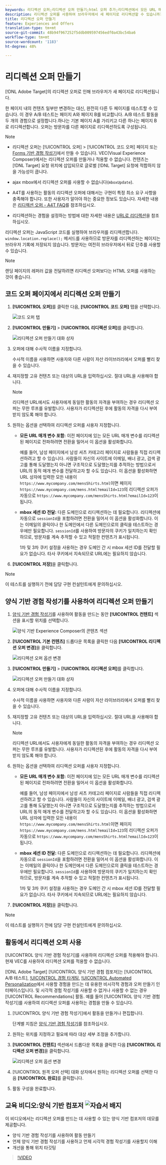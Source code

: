 ```yaml
---
keywords: 리디렉션 오퍼;리디렉션 오퍼 만들기;html 오퍼 추가;리디렉션에서 모든 URL 매개 변수 전달;리디렉션에서 mboxSessionId 전달(리디렉션이 다른 도메인으로 진행될 경우에만 필요함)
description: 리디렉션 오퍼를 사용하여 브라우저에서 새 페이지로 리디렉션할 수 있습니까?
title: 리디렉션 오퍼 만들기
feature: Experiences and Offers
translation-type: tm+mt
source-git-commit: 48b94f967252f5ddb009597456edf0a43bc54ba6
workflow-type: tm+mt
source-wordcount: '1183'
ht-degree: 48%

---
```



# 리디렉션 오퍼 만들기

[!DNL Adobe Target]의 리디렉션 오퍼로 인해 브라우저가 새 페이지로 리디렉션됩니다.

한 페이지 내의 컨텐츠 일부만 변경하는 대신, 완전히 다른 두 페이지를 테스트할 수 있습니다. 이 경우 A/B 테스트는 페이지 A와 페이지 B를 비교합니다. A/B 테스트 활동을 두 개의 경험으로 설정합니다.하나는 기본 페이지 A를 가리키고 다른 하나는 페이지 B로 리디렉션합니다. 오퍼는 방문자를 다른 페이지로 리디렉션하도록 구성됩니다.

>[!NOTE]
>
> * 리디렉션 오퍼는 [!UICONTROL 오퍼] > [!UICONTROL 코드 오퍼] 페이지 또는 [Forms 기반 경험 작성기](/help/c-experiences/form-experience-composer.md)에서 만들 수 있습니다. VEC(Visual Experience Composer)에서는 리디렉션 오퍼를 만들거나 적용할 수 없습니다. 컨텐츠는 [!DNL Target] 요청 위치에 삽입되므로 글로벌 [!DNL Target] 요청에 적합하지 않을 가능성이 큽니다.
   >
   >
* ajax mbox에서 리디렉션 오퍼를 사용할 수 없습니다(`mboxUpdate`).
   >
   >
* A4T를 사용하는 활동의 리디렉션 오퍼에 대해서는 구현이 특정 최소 요구 사항을 충족해야 합니다. 또한 사용자가 알아야 하는 중요한 정보도 있습니다. 자세한 내용은 [리디렉션 오퍼 - A4T FAQ](/help/c-integrating-target-with-mac/a4t/r-a4t-faq/a4t-faq-redirect-offers.md#concept_21BF213F10E1414A9DCD4A98AF207905)를 참조하십시오.
   >
   >
* 리디렉션하는 경험을 설정하는 방법에 대한 자세한 내용은 [URL로 리디렉션](/help/c-experiences/c-visual-experience-composer/redirect-offer.md#task_9578678D42784F5EB9638F8AC8C911FA)을 참조하십시오.


리디렉션 오퍼는 JavaScript 코드를 실행하여 브라우저를 리디렉션합니다. `window.location.replace();` 메서드를 사용하므로 방문자를 리디렉션하는 페이지는 브라우저 기록에 저장되지 않습니다. 방문자는 여전히 브라우저에서 뒤로 단추를 사용할 수 있습니다.

>[!NOTE]
>
>랜딩 페이지의 레퍼러 값을 전달하려면 리디렉션 오퍼보다는 HTML 오퍼를 사용하는 것이 좋습니다.

## 코드 오퍼 페이지에서 리디렉션 오퍼 만들기

1. **[!UICONTROL 오퍼]**&#x200B;를 클릭한 다음, **[!UICONTROL 코드 오퍼]** 탭을 선택합니다.

   ![코드 오퍼 탭](/help/c-experiences/c-manage-content/assets/offers-code-offers.png)

1. **[!UICONTROL 만들기]** > **[!UICONTROL 리디렉션 오퍼]**&#x200B;를 클릭합니다.

   ![리디렉션 오퍼 만들기 대화 상자](/help/c-experiences/c-manage-content/assets/create-redirect-offer.png)

1. 오퍼에 대해 수사적 이름을 지정합니다.

   수사적 이름을 사용하면 사용자와 다른 사람이 자산 라이브러리에서 오퍼를 빨리 찾을 수 있습니다.

1. 재지정할 고유 컨텐츠 또는 대상의 URL을 입력하십시오. 절대 URL을 사용해야 합니다.

   >[!NOTE]
   >
   >리디렉션 URL에서도 사용자에게 동일한 활동의 자격을 부여하는 경우 리디렉션 오퍼는 무한 루프를 유발합니다. 사용자가 리디렉션된 후에 활동의 자격을 다시 부여받지 않도록 해야 합니다.

1. 원하는 옵션을 선택하여 리디렉션 오퍼를 사용자 지정합니다. 

   * **모든 URL 매개 변수 포함:** 이전 페이지에 있는 모든 URL 매개 변수를 리디렉션된 페이지로 전파하려면 전환을 밀어서 이 옵션을 활성화합니다.

      예를 들어, 남성 페이지에서 남성 셔츠 카테고리 페이지로 사람들을 직접 리디렉션하려고 할 수 있습니다. 사람들이 자신의 사이트에 이메일, 배너 광고, 검색 광고를 통해 도달했는지 아니면 구조적으로 도달했는지를 추적하는 방법으로서 URL의 동적 매개 변수를 전달하고자 할 수도 있습니다. 이 옵션을 활성화하면 URL 상자에 입력한 모든 내용이 `https://www.mycompany.com/mensShirts.html`이면 페이지 `https://www.mycompany.com/mens.html?emailId=123`의 리디렉션 오퍼가 자동으로 `https://www.mycompany.com/mensShirts.html?emailId=123`이 됩니다.

   * **mbox 세션 ID 전달:** 다른 도메인으로 리디렉션하는 데 필요합니다. 리디렉션에 자동으로 `sessionId`을 포함하려면 전환을 밀어서 이 옵션을 활성화합니다. 이는 이메일의 클릭이나 한 도메인에서 다른 도메인으로의 클릭을 테스트하는 경우에만 필요합니다. `sessionId`를 사용하여 방문자의 쿠키가 일치하는지 확인하므로, 방문자를 계속 추적할 수 있고 적절한 컨텐츠가 표시됩니다.

      1차 및 3차 쿠키 설정을 사용하는 경우 도메인 간 시 mbox 세션 ID를 전달할 필요가 없습니다. 타사 쿠키에서 지속되므로 URL에는 필요하지 않습니다.

1. **[!UICONTROL 저장]**&#x200B;을 클릭합니다.

>[!NOTE]
>
>이 테스트를 실행하기 전에 담당 구현 컨설턴트에게 문의하십시오.

## 양식 기반 경험 작성기를 사용하여 리디렉션 오퍼 만들기

1. [양식 기반 경험 작성기](/help/c-experiences/form-experience-composer.md)를 사용하여 활동을 만드는 동안 **[!UICONTROL 컨텐트]** 섹션을 표시할 위치를 선택합니다.

   ![양식 기반 Experience Composer의 콘텐츠 섹션](/help/c-experiences/c-manage-content/assets/form-based-content.png)

1. **[!UICONTROL 기본 컨텐츠]** 드롭다운 목록을 클릭한 다음 **[!UICONTROL 리디렉션 오퍼 변경]**&#x200B;을 클릭합니다.

   ![리디렉션 오퍼 옵션 변경](/help/c-experiences/c-manage-content/assets/change-redirect-offer-option.png)

1. **[!UICONTROL 만들기]** > **[!UICONTROL 리디렉션 오퍼]**&#x200B;를 클릭합니다.

   ![리디렉션 오퍼 만들기 대화 상자](/help/c-experiences/c-manage-content/assets/create-redirect-offer.png)

1. 오퍼에 대해 수사적 이름을 지정합니다.

   수사적 이름을 사용하면 사용자와 다른 사람이 자산 라이브러리에서 오퍼를 빨리 찾을 수 있습니다.

1. 재지정할 고유 컨텐츠 또는 대상의 URL을 입력하십시오. 절대 URL을 사용해야 합니다.

   >[!NOTE]
   >
   >리디렉션 URL에서도 사용자에게 동일한 활동의 자격을 부여하는 경우 리디렉션 오퍼는 무한 루프를 유발합니다. 사용자가 리디렉션된 후에 활동의 자격을 다시 부여받지 않도록 해야 합니다.

1. 원하는 옵션을 선택하여 리디렉션 오퍼를 사용자 지정합니다. 

   * **모든 URL 매개 변수 포함:** 이전 페이지에 있는 모든 URL 매개 변수를 리디렉션된 페이지로 전파하려면 전환을 밀어서 이 옵션을 활성화합니다.

      예를 들어, 남성 페이지에서 남성 셔츠 카테고리 페이지로 사람들을 직접 리디렉션하려고 할 수 있습니다. 사람들이 자신의 사이트에 이메일, 배너 광고, 검색 광고를 통해 도달했는지 아니면 구조적으로 도달했는지를 추적하는 방법으로서 URL의 동적 매개 변수를 전달하고자 할 수도 있습니다. 이 옵션을 활성화하면 URL 상자에 입력한 모든 내용이 `https://www.mycompany.com/mensShirts.html`이면 페이지 `https://www.mycompany.com/mens.html?emailId=123`의 리디렉션 오퍼가 자동으로 `https://www.mycompany.com/mensShirts.html?emailId=123`이 됩니다.

   * **mbox 세션 ID 전달:** 다른 도메인으로 리디렉션하는 데 필요합니다. 리디렉션에 자동으로 `sessionId`을 포함하려면 전환을 밀어서 이 옵션을 활성화합니다. 이는 이메일의 클릭이나 한 도메인에서 다른 도메인으로의 클릭을 테스트하는 경우에만 필요합니다. `sessionId`를 사용하여 방문자의 쿠키가 일치하는지 확인하므로, 방문자를 계속 추적할 수 있고 적절한 컨텐츠가 표시됩니다.

      1차 및 3차 쿠키 설정을 사용하는 경우 도메인 간 시 mbox 세션 ID를 전달할 필요가 없습니다. 타사 쿠키에서 지속되므로 URL에는 필요하지 않습니다.

1. **[!UICONTROL 저장]**&#x200B;을 클릭합니다.

>[!NOTE]
>
>이 테스트를 실행하기 전에 담당 구현 컨설턴트에게 문의하십시오.

## 활동에서 리디렉션 오퍼 사용

[!UICONTROL 양식 기반 경험 작성기]를 사용하여 리디렉션 오퍼를 적용해야 합니다. 현재 VEC를 사용하여 리디렉션 오퍼를 적용할 수 없습니다.

[!DNL Adobe Target] [!UICONTROL 양식 기반 경험 컴포저]는 [!UICONTROL A/B 테스트], [!UICONTROL 경험 타게팅](XT), [!UICONTROL Automated Personalization](AP)에서 사용할 경험을 만드는 데 유용한 비시각적 경험과 오퍼 만들기 인터페이스입니다. 및 시각적 경험 작성기를 사용할 수 없거나 사용할 수 없는 경우 [!UICONTROL Recommendations] 활동. 예를 들어 [!UICONTROL 양식 기반 경험 작성기]를 사용하여 리디렉션 오퍼를 사용하는 경험을 만들 수 있습니다.

1. [!UICONTROL 양식 기반 경험 작성기]에서 활동을 만들거나 편집합니다.

   단계별 지침은 [양식 기반 경험 작성기](/help/c-experiences/form-experience-composer.md)를 참조하십시오.

1. 원하는 위치를 지정하고 필요에 따라 대상 세부 조정을 추가합니다.

1. **[!UICONTROL 컨텐트]** 섹션에서 드롭다운 목록을 클릭한 다음 **[!UICONTROL 리디렉션 오퍼 변경]**&#x200B;을 클릭합니다.

   ![리디렉션 오퍼 옵션 변경](/help/c-experiences/c-manage-content/assets/change-redirect-offer-option2.png)

1. [!UICONTROL 원격 오퍼 선택] 대화 상자에서 원하는 리디렉션 오퍼를 선택한 다음 **[!UICONTROL 완료]**&#x200B;를 클릭합니다.

1. 활동 구성을 완료합니다.

## 교육 비디오:양식 기반 컴포저 ![자습서 배지](/help/assets/tutorial.png)

이 비디오에서는 리디렉션 오퍼를 만드는 데 사용할 수 있는 양식 기반 컴포저의 데모를 제공합니다.

* 양식 기반 경험 작성기를 사용하여 활동 만들기
* 언제 양식 기반 경험 작성기를 사용하고 언제 시각적 경험 작성기를 사용할지 이해
* 개선을 통해 위치 타깃팅

>[!VIDEO](https://video.tv.adobe.com/v/17390)
